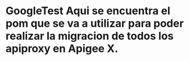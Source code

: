 # GoogleTest Aqui se encuentra el pom que se va a utilizar para poder realizar la migracion de todos los apiproxy en Apigee X.